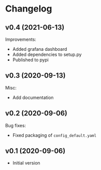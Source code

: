 # Changelog

## v0.4 (2021-06-13)

Improvements:

* Added grafana dashboard
* Added dependencies to setup.py
* Published to pypi

## v0.3 (2020-09-13)

Misc:

* Add documentation

## v0.2 (2020-09-06)

Bug fixes:

* Fixed packaging of `config_default.yaml`

## v0.1 (2020-09-06)

* Initial version
